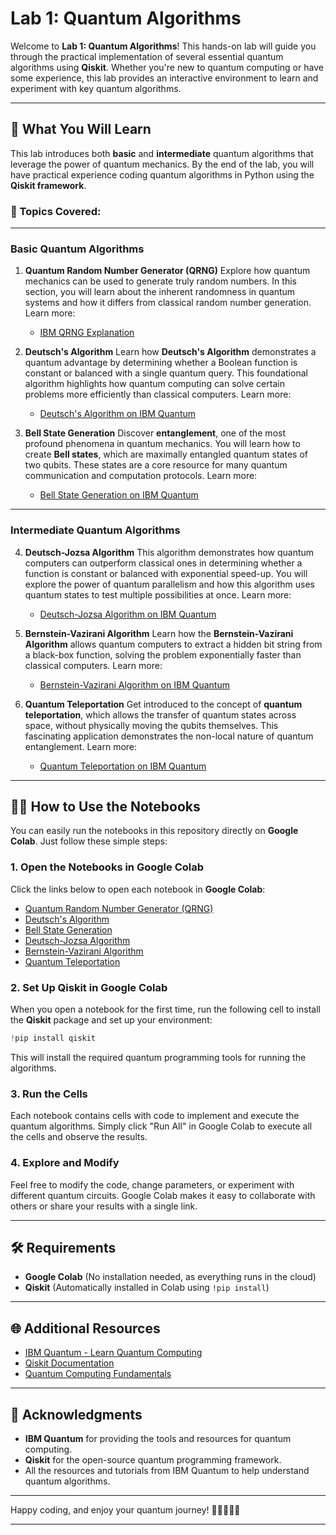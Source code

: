 # Lab 1: Quantum Algorithms

Welcome to **Lab 1: Quantum Algorithms**! This hands-on lab will guide you through the practical implementation of several essential quantum algorithms using **Qiskit**. Whether you're new to quantum computing or have some experience, this lab provides an interactive environment to learn and experiment with key quantum algorithms.

---

## 🚀 What You Will Learn

This lab introduces both **basic** and **intermediate** quantum algorithms that leverage the power of quantum mechanics. By the end of the lab, you will have practical experience coding quantum algorithms in Python using the **Qiskit framework**.

### 🧠 Topics Covered:

---

### **Basic Quantum Algorithms**

1. **Quantum Random Number Generator (QRNG)**
   Explore how quantum mechanics can be used to generate truly random numbers. In this section, you will learn about the inherent randomness in quantum systems and how it differs from classical random number generation.
   Learn more:

   * [IBM QRNG Explanation](https://quantum-computing.ibm.com/docs/glossary/quantum-random-number-generator)

2. **Deutsch's Algorithm**
   Learn how **Deutsch's Algorithm** demonstrates a quantum advantage by determining whether a Boolean function is constant or balanced with a single quantum query. This foundational algorithm highlights how quantum computing can solve certain problems more efficiently than classical computers.
   Learn more:

   * [Deutsch's Algorithm on IBM Quantum](https://quantum-computing.ibm.com/docs/guides/deutschs-algorithm)

3. **Bell State Generation**
   Discover **entanglement**, one of the most profound phenomena in quantum mechanics. You will learn how to create **Bell states**, which are maximally entangled quantum states of two qubits. These states are a core resource for many quantum communication and computation protocols.
   Learn more:

   * [Bell State Generation on IBM Quantum](https://quantum-computing.ibm.com/docs/guides/bell-state)

---

### **Intermediate Quantum Algorithms**

4. **Deutsch-Jozsa Algorithm**
   This algorithm demonstrates how quantum computers can outperform classical ones in determining whether a function is constant or balanced with exponential speed-up. You will explore the power of quantum parallelism and how this algorithm uses quantum states to test multiple possibilities at once.
   Learn more:

   * [Deutsch-Jozsa Algorithm on IBM Quantum](https://quantum-computing.ibm.com/docs/guides/deutsch-jozsa-algorithm)

5. **Bernstein-Vazirani Algorithm**
   Learn how the **Bernstein-Vazirani Algorithm** allows quantum computers to extract a hidden bit string from a black-box function, solving the problem exponentially faster than classical computers.
   Learn more:

   * [Bernstein-Vazirani Algorithm on IBM Quantum](https://quantum-computing.ibm.com/docs/guides/bernstein-vazirani-algorithm)

6. **Quantum Teleportation**
   Get introduced to the concept of **quantum teleportation**, which allows the transfer of quantum states across space, without physically moving the qubits themselves. This fascinating application demonstrates the non-local nature of quantum entanglement.
   Learn more:

   * [Quantum Teleportation on IBM Quantum](https://quantum-computing.ibm.com/docs/guides/quantum-teleportation)

---

## 🧑‍💻 How to Use the Notebooks

You can easily run the notebooks in this repository directly on **Google Colab**. Just follow these simple steps:

### 1. **Open the Notebooks in Google Colab**

Click the links below to open each notebook in **Google Colab**:

* [Quantum Random Number Generator (QRNG)](https://colab.research.google.com/github/Sunkohli/Lab-1-Quantum-Algorithm/blob/main/QRNG.ipynb)
* [Deutsch's Algorithm](https://colab.research.google.com/github/Sunkohli/Lab-1-Quantum-Algorithm/blob/main/Deutsch_Algorithm.ipynb)
* [Bell State Generation](https://colab.research.google.com/github/Sunkohli/Lab-1-Quantum-Algorithm/blob/main/Bell_State_Generation.ipynb)
* [Deutsch-Jozsa Algorithm](https://colab.research.google.com/github/Sunkohli/Lab-1-Quantum-Algorithm/blob/main/Deutsch_Jozsa_Algorithm.ipynb)
* [Bernstein-Vazirani Algorithm](https://colab.research.google.com/github/Sunkohli/Lab-1-Quantum-Algorithm/blob/main/Bernstein_Vazirani_Algorithm.ipynb)
* [Quantum Teleportation](https://colab.research.google.com/github/Sunkohli/Lab-1-Quantum-Algorithm/blob/main/Quantum_Teleportation.ipynb)

### 2. **Set Up Qiskit in Google Colab**

When you open a notebook for the first time, run the following cell to install the **Qiskit** package and set up your environment:

```python
!pip install qiskit
```

This will install the required quantum programming tools for running the algorithms.

### 3. **Run the Cells**

Each notebook contains cells with code to implement and execute the quantum algorithms. Simply click "Run All" in Google Colab to execute all the cells and observe the results.

### 4. **Explore and Modify**

Feel free to modify the code, change parameters, or experiment with different quantum circuits. Google Colab makes it easy to collaborate with others or share your results with a single link.

---

## 🛠️ Requirements

* **Google Colab** (No installation needed, as everything runs in the cloud)
* **Qiskit** (Automatically installed in Colab using `!pip install`)

---

## 🌐 Additional Resources

* [IBM Quantum - Learn Quantum Computing](https://quantum-computing.ibm.com)
* [Qiskit Documentation](https://qiskit.org/documentation/)
* [Quantum Computing Fundamentals](https://www.ibm.com/blogs/5-quantum-computing-fundamentals/)

---
  
## 🤝 Acknowledgments

* **IBM Quantum** for providing the tools and resources for quantum computing.
* **Qiskit** for the open-source quantum programming framework.
* All the resources and tutorials from IBM Quantum to help understand quantum algorithms.

---
 
Happy coding, and enjoy your quantum journey! 🚀👩‍💻👨‍💻

--- 
